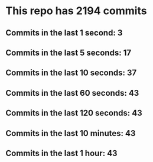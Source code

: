 # This repo has 2194 commits

## Commits in the last 1 second: 3
## Commits in the last 5 seconds: 17
## Commits in the last 10 seconds: 37
## Commits in the last 60 seconds: 43
## Commits in the last 120 seconds: 43
## Commits in the last 10 minutes: 43
## Commits in the last 1 hour: 43
